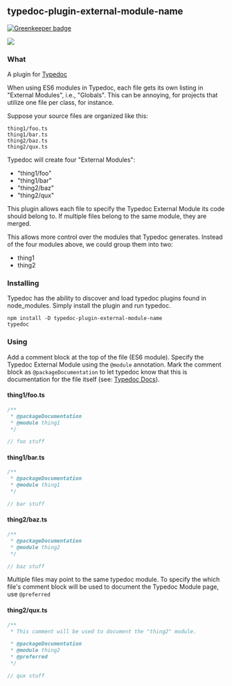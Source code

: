## typedoc-plugin-external-module-name

[![Greenkeeper badge](https://badges.greenkeeper.io/christopherthielen/typedoc-plugin-external-module-name.svg)](https://greenkeeper.io/)

<img src="https://api.travis-ci.org/christopherthielen/typedoc-plugin-external-module-name.svg?branch=master">

### What

A plugin for [Typedoc](http://typedoc.org)

When using ES6 modules in Typedoc, each file gets its own listing in "External Modules", i.e., "Globals".
This can be annoying, for projects that utilize one file per class, for instance.

Suppose your source files are organized like this:

```
thing1/foo.ts
thing1/bar.ts
thing2/baz.ts
thing2/qux.ts
```

Typedoc will create four "External Modules":

- "thing1/foo"
- "thing1/bar"
- "thing2/baz"
- "thing2/qux"

This plugin allows each file to specify the Typedoc External Module its code should belong to.
If multiple files belong to the same module, they are merged.

This allows more control over the modules that Typedoc generates.
Instead of the four modules above, we could group them into two:

- thing1
- thing2

### Installing

Typedoc has the ability to discover and load typedoc plugins found in node_modules.
Simply install the plugin and run typedoc.

```
npm install -D typedoc-plugin-external-module-name
typedoc
```

### Using

Add a comment block at the top of the file (ES6 module).
Specify the Typedoc External Module using the `@module` annotation.
Mark the comment block as `@packageDocumentation` to let typedoc know that this is documentation for the file itself
(see: [Typedoc Docs](https://typedoc.org/guides/doccomments/#files)).

#### thing1/foo.ts

```js
/**
 * @packageDocumentation
 * @module thing1
 */

// foo stuff
```

#### thing1/bar.ts

```js
/**
 * @packageDocumentation
 * @module thing1
 */

// bar stuff
```

#### thing2/baz.ts

```js
/**
 * @packageDocumentation
 * @module thing2
 */

// baz stuff
```

Multiple files may point to the same typedoc module.
To specify the which file's comment block will be used to document the Typedoc Module page, use `@preferred`

#### thing2/qux.ts

```js
/**
 * This comment will be used to document the "thing2" module.

 * @packageDocumentation
 * @module thing2
 * @preferred
 */

// qux stuff
```
